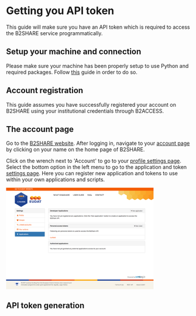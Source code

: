 # Getting you API token
This guide will make sure you have an API token which is required to access the B2SHARE service programmatically.

## Setup your machine and connection
Please make sure your machine has been properly setup to use Python and required packages. Follow [this](A_Setup_and_install.md) guide in order to do so.

## Account registration
This guide assumes you have successfully registered your account on B2SHARE using your institutional credentials through B2ACCESS.

## The account page
Go to the [B2SHARE website](https://b2share.eudat.eu). After logging in, navigate to your [account page](https://b2share.eudat.eu/youraccount/display) by clicking on your name on the home page of B2SHARE.

Click on the wrench next to 'Account' to go to your [profile settings page](https://b2share.eudat.eu/account/settings/profile). Select the bottom option in the left menu to go to the application and token [settings page](https://b2share.eudat.eu/account/settings/applications). Here you can register new application and tokens to use within your own applications and scripts.

<img src="img/B2SHARE-applications.png" alt="B2SHARE account applications and tokens" text="B2SHARE account applications and tokens" style="width: 80%">

## API token generation